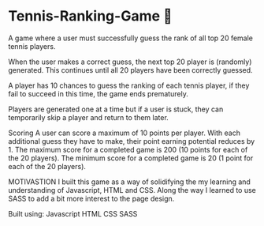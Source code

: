 # Tennis-Ranking-Game  🎾

A game where a user must successfully guess the rank of all top 20 female tennis players.

When the user makes a correct guess, the next top 20 player is (randomly) generated. This continues until all 20 players have been correctly guessed. 

A player has 10 chances to guess the ranking of each tennis player, if they fail to succeed in this time, the game ends prematurely. 

Players are generated one at a time but if a user is stuck, they can temporarily skip a player and return to them later.

Scoring 
A user can score a maximum of 10 points per player. With each additional guess they have to make, their point earning potential reduces by 1. 
The maximum score for a completed game is 200 (10 points for each of the 20 players). The minimum score for a completed game is 20 (1 point for each of the 20 players). 
 
 
MOTIVASTION
I built this game as a way of solidifying the my learning and understanding of Javascript, HTML and CSS. Along the way I learned to use SASS to add a bit more interest to the page design. 



Built using: 
Javascript 
HTML 
CSS 
SASS

 
